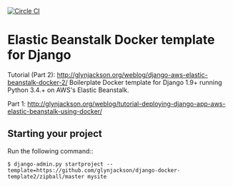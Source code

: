 
[![Circle CI](https://circleci.com/gh/IsacEkberg/crag-finder.svg?style=svg)](https://circleci.com/gh/IsacEkberg/crag-finder)

Elastic Beanstalk Docker template for Django
============================================

Tutorial (Part 2): http://glynjackson.org/weblog/django-aws-elastic-beanstalk-docker-2/
Boilerplate Docker template for Django 1.9+ running Python 3.4.+ on AWS's Elastic Beanstalk.

Part 1: http://glynjackson.org/weblog/tutorial-deploying-django-app-aws-elastic-beanstalk-using-docker/

Starting your project
---------------------

Run the following command::

    $ django-admin.py startproject --template=https://github.com/glynjackson/django-docker-template2/zipball/master mysite
    
